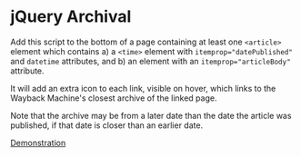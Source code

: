 # jQuery Archival

Add this script to the bottom of a page containing at least one `<article>` element which contains a) a `<time>` element with `itemprop="datePublished"` and `datetime` attributes, and b) an element with an `itemprop="articleBody"` attribute.

It will add an extra icon to each link, visible on hover, which links to the Wayback Machine's closest archive of the linked page.

Note that the archive may be from a later date than the date the article was published, if that date is closer than an earlier date.

[Demonstration](http://git.macropus.org/jquery-archival/)